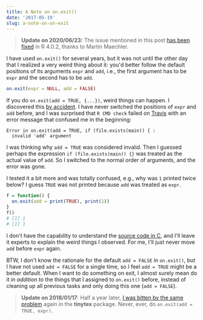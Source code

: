```yaml
---
title: A Note on on.exit()
date: '2017-05-19'
slug: a-note-on-on-exit
---
```


> **Update on 2020/06/23:** The issue mentioned in this post [has been fixed](https://github.com/wch/r-source/commit/5bd6e3ce) in R 4.0.2, thanks to Martin Maechler.

I have used `on.exit()` for several years, but it was not until the other day that I realized a very weird thing about it: you'd better follow the default positions of its arguments `expr` and `add`, i.e., the first argument has to be `expr` and the second has to be `add`.

```r
on.exit(expr = NULL, add = FALSE)
```

If you do `on.exit(add = TRUE, {...})`, weird things can happen. I discovered this [by accident](https://github.com/rstudio/bookdown/commit/1f77a3e4ab). I have never switched the positions of `expr` and `add` before, and I was surprised that `R CMD check` failed on [Travis](https://travis-ci.org/rstudio/bookdown/builds/233076842) with an error message that confused me in the beginning:

```
Error in on.exit(add = TRUE, if (file.exists(main)) { : 
  invalid 'add' argument
```

I was thinking why `add = TRUE` was considered invalid. Then I guessed perhaps the expression `if (file.exists(main)) {}` was treated as the actual value of `add`. So I switched to the normal order of arguments, and the error was gone.

I tested it a bit more and was totally confused, e.g., why was `1` printed twice below? I guess `TRUE` was not printed because `add` was treated as `expr`.

```r
f = function() {
  on.exit(add = print(TRUE), print(1))
}
f()
# [1] 1
# [1] 1
```

I don't have the capability to understand the [source code in C](https://github.com/wch/r-source/blob/a7356bf91b/src/main/builtin.c#L131-L186), and I'll leave it experts to explain the weird things I observed. For me, I'll just never move `add` before `expr` again.

BTW, I don't know the rationale for the default `add = FALSE` in `on.exit()`, but I have not used `add = FALSE` for a single time, so I feel `add = TRUE` might be a better default. When I want to do something on exit, I almost surely mean do it _in addition to_ the things that I assigned to `on.exit()` before, instead of cleaning up all previous tasks and only doing this one (`add = FALSE`).

> **Update on 2018/01/17**: Half a year later, [I was bitten by the same problem](https://github.com/yihui/tinytex/issues/12) again in the **tinytex** package. Never, ever, do `on.exit(add = TRUE, expr)`.

